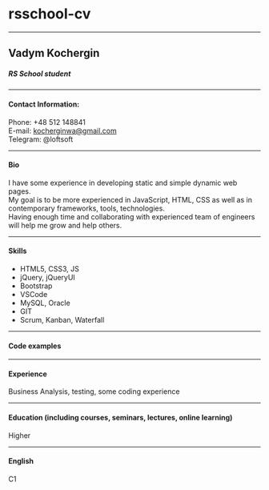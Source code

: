 # rsschool-cv
-----------------
## Vadym Kochergin

##### RS School student
-----
#### Contact Information:

Phone: +48 512 148841 <br>
E-mail: kocherginwa@gmail.com <br>
Telegram: @loftsoft

------------------
#### Bio
I have some experience in developing static and simple dynamic web pages. <br>
My goal is to be more experienced in JavaScript, HTML, CSS as well as in contemporary frameworks, tools, technologies. <br>
Having enough time and collaborating with experienced team of engineers will help me grow and help others.

-----------------
#### Skills 
* HTML5, CSS3, JS
* jQuery, jQueryUI
* Bootstrap
* VSCode
* MySQL, Oracle
* GIT
* Scrum, Kanban, Waterfall

----------------
#### Code examples

<canvas id="area" width="600" height="500"></canvas>
<script src="https://code.jquery.com/jquery-3.6.0.js"></script>
<script>
    var canvasarea = document.getElementById("area");
    var ctx = canvasarea.getContext("2d");
    var width = canvasarea.width;
    var height = canvasarea.height;
</script>

------------
#### Experience 
Business Analysis, testing, some coding experience

-----------
#### Education (including courses, seminars, lectures, online learning)
Higher

-------------
#### English
C1
